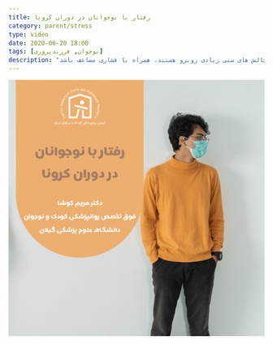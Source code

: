 ```yaml
---
title: رفتار با نوجوانان در دوران کرونا
category: parent/stress
type: video
date: 2020-06-20 18:00
tags: [نوجوان, فرزندپروری]
description: "کنار آمدن با بحران کرونا می تواند برای نوجوانان که خود با چالش های سنی زیادی روبرو هستند، همراه با فشاری مضاعف باشد ..."
---
```


[![](../../static/images/koosha-teen-cover.png)](../../static/videos/koosha-teen.mp4)
